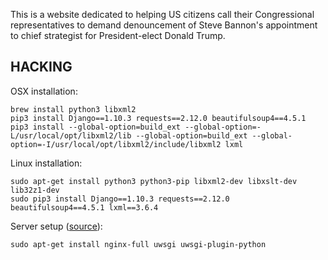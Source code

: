 This is a website dedicated to helping US citizens call their Congressional representatives to demand denouncement of Steve Bannon's appointment to chief strategist for President-elect Donald Trump.

## HACKING

OSX installation:

```
brew install python3 libxml2
pip3 install Django==1.10.3 requests==2.12.0 beautifulsoup4==4.5.1
pip3 install --global-option=build_ext --global-option=-L/usr/local/opt/libxml2/lib --global-option=build_ext --global-option=-I/usr/local/opt/libxml2/include/libxml2 lxml
```

Linux installation:

```
sudo apt-get install python3 python3-pip libxml2-dev libxslt-dev lib32z1-dev
sudo pip3 install Django==1.10.3 requests==2.12.0 beautifulsoup4==4.5.1 lxml==3.6.4
```

Server setup ([source](https://www.linode.com/docs/websites/nginx/use-uwsgi-to-deploy-Python-apps-with-nginx-on-ubuntu-12-04)):

```
sudo apt-get install nginx-full uwsgi uwsgi-plugin-python
```


